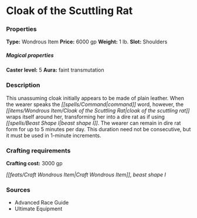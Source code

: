 ﻿---
Title: "Cloak of the Scuttling Rat"
Type: "Wondrous Item"
Price: "6000 gp"
Weight: "1 lb."
Slot: "Shoulders"
Caster level: "5"
Aura: "faint transmutation"
Description: |
  "This unassuming cloak initially appears to be made of plain leather. When the wearer speaks the command word, however, the _cloak of the scuttling rat_ wraps itself around her, transforming her into a dire rat as if using _beast shape I_. The wearer can remain in dire rat form for up to 5 minutes per day. This duration need not be consecutive, but it must be used in 1-minute increments."
Crafting cost: "3000 gp"
Sources: "['Advanced Race Guide', 'Ultimate Equipment']"
---

# Cloak of the Scuttling Rat

### Properties

**Type:** Wondrous Item **Price:** 6000 gp **Weight:** 1 lb. **Slot:** Shoulders

##### Magical properties

**Caster level:** 5 **Aura:** faint transmutation

### Description

This unassuming cloak initially appears to be made of plain leather. When the wearer speaks the _[[spells/Command|command]]_ word, however, the _[[items/Wondrous Item/Cloak of the Scuttling Rat|cloak of the scuttling rat]]_ wraps itself around her, transforming her into a dire rat as if using _[[spells/Beast Shape I|beast shape I]]_. The wearer can remain in dire rat form for up to 5 minutes per day. This duration need not be consecutive, but it must be used in 1-minute increments.

### Crafting requirements

**Crafting cost:** 3000 gp

_[[feats/Craft Wondrous Item|Craft Wondrous Item]]_, _beast shape I_

### Sources

* Advanced Race Guide
* Ultimate Equipment
